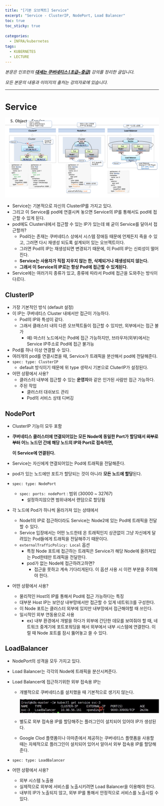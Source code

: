 ```yaml
---
title: "[기본 오브젝트] Service"
excerpt: "Service - ClusterIP, NodePort, Load Balancer"
toc: true
toc_sticky: true

categories:
  - INFRA/kubernetes
tags:
  - KUBERNETES
  - LECTURE
---
```


*본문은 인프런의 [**대세는 쿠버네티스 [초급~중급]**](https://www.inflearn.com/course/%EC%BF%A0%EB%B2%84%EB%84%A4%ED%8B%B0%EC%8A%A4-%EA%B8%B0%EC%B4%88#) 강의를 정리한 글입니다.*

*모든 본문의 내용과 이미지의 출처는 강의자료에 있습니다.*

---

# Service

![image-20210404202336384](/assets/images/INFRA/kubernetes/image-20210404202336384.png)

* Service는 기본적으로 자신의 ClusterIP를 가지고 있다.
* 그리고 이 Service를 pod에 연결시켜 놓으면  Service의  IP를 통해서도 pod에 접근할 수 있게 된다.
* pod에도 Cluster내에서 접근할 수 있는 IP가 있는데 왜 굳이 Service를 달아서 접근할까?
  * Pod라는 존재는 쿠버네티스 상에서 시스템 장애등 때문에 언제든지 죽을 수 있고, 그러면 다시 재생성 되도록 설계되어 있는 오브젝트이다.
  * 그러면 Pod의 IP는 재생성되면 변경되기 때문에, 이 Pod의 IP는 신뢰성이 떨어진다.
  * **Service는 사용자가 직접 지우지 않는 한, 삭제되거나 재생성되지 않는다.**
  * **그래서 이 Service의 IP로는 항상 Pod에 접근할 수 있게된다.**
*  Service에는 여러가지 종류가 있고, 종류에 따라서 Pod에 접근을 도와주는 방식이 다르다.

## ClusterIP

* 가장 기본적인 방식 (default 설정)
* 이 IP는 쿠버네티스 Cluster 내에서만 접근이 가능하다.
  * Pod의 IP와 특성이 같다.
  * 그래서 클래스터 내의 다른 오브젝트들이 접근할 수 있지만, 외부에서는 접근 불가
    * 예) 마스터 노드에서는 Pod에 접근 가능하지만, 브라우저(외부)에서는 Service IP주소로 Pod에 접근 불가능
* Pod를 하나 이상 연결할 수 있다.
* 여러개의 pod를 연결시켰을 때, Service가 트래픽을 분산해서 pod에 전달해준다.
* `spec: type: ClusterIP`
  * default 방식이기 때문에 위 type 생략시 기본으로 CluterIP가 설정된다.
* 어떤 상황에서 사용?
  * 클러스터 내부에 접근할 수 있는 **운영자**와 같은 인가된 사람만 접근 가능하다.
  * 주된 작업 
    * 클러스터 대쉬보드 관리
    * Pod의 서비스 상태 디버깅

## NodePort

* ClusterIP 기능이 모두 포함

* **쿠버네티스 클러스터에 연결되어있는 모든 Node에 동일한 Port가 할당돼서 ~~외부로부터~~ 어느 노드던 간에 해당 노드의 IP와 Port로 접속하면,**

  **이 Service에 연결된다.**

* Service는 자신에게 연결되어있는 Pod에 트래픽을 전달해준다.

* pod가 있는 노드에만 포트가 할당되는 것이 아니라 **모든 노드에 할당**된다.

* `spec: type: NodePort`

  * `spec: ports: nodePort` : 범위 (30000 ~ 32767)
    * 설정하지않으면 범위내에서 랜덤으로 할당됨

* 각 노드에 Pod가 하나씩 올라가져 있는 상태에서

  * Node1의 IP로 접근하더라도 Service는 Node2에 있는 Pod에 트래픽을 전달할 수 있다.
  * Service 입장에서는 어떤 노드한테 온 트래픽인지 상관없이 그냥 자신에게 달려있는 Pod들에게 트래픽을 전달해주기 때문이다.
  * `externalTrafficPolicy: Local` 옵션
    * 특정 Node 포트에 접근하는 트래픽은 Service가 해당 Node에 올려져있는 Pod한테만 트래픽을 전달한다.
    * pod가 없는 Node에 접근하려고하면?
      * 접근을 못하고 계속 기다리게된다. 이 옵션 사용 시 이런 부분을 주의해야 한다.

* 어떤 상황에서 사용?

  * 물리적인 Host의 IP를 통해서 Pod에 접근 가능하다는 특징
  *  대부분 Host IP는 보안상 내부망에서만 접근할 수 있게 네트워크를 구성한다.
  * 이 Node 포트는 클러스터 외부에 있지만 내부망에서 접근해야할 때 쓰인다.
  * 일시적인 외부 연동용으로 사용
    * ex) 내부 환경에서 개발을 하다가 외부에 간단한 데모를 보여줘야 할 때, 네트워크 중계기에 포트포워딩을 해서 외부에서 내부 시스템에 연결한다. 이럴 때 Node 포트를 잠시 뚫어놓고 쓸 수 있다.

## LoadBalancer

* NodePort의 성격을 모두 가지고 있다.

* Load Balancer는 각각의 Node에 트래픽을 분산시켜준다.

* Load Balancer에 접근하기위한 외부 접속용 IP는

  * 개별적으로 쿠버네티스를 설치했을 때 기본적으로 생기지 않는다.

    ![image-20210404205725113](/assets/images/INFRA/kubernetes/image-20210404205725113.png)

  * 별도로 외부 접속용 IP를 할당해주는 플러그인이 설치되어 있어야 IP가 생성된다.

  * Google Clod 플랫폼이나 아마존에서 제공하는 쿠버네티스 플랫폼을 사용할 때는 자체적으로 플러그인이 설치되어 있어서 알아서 외부 접속용 IP를 할당해준다.

* `spec: type: LoadBalancer`

* 어떤 상황에서 사용?
  * 외부 시스템 노출용
  * 실제적으로 외부에 서비스를 노출시키려면 Load Balancer을 이용해야 한다.
  * 내부의 IP가 노출되지 않고, 외부 IP를 통해서 안정적으로 서비스를 노출시킬 수 있다.
